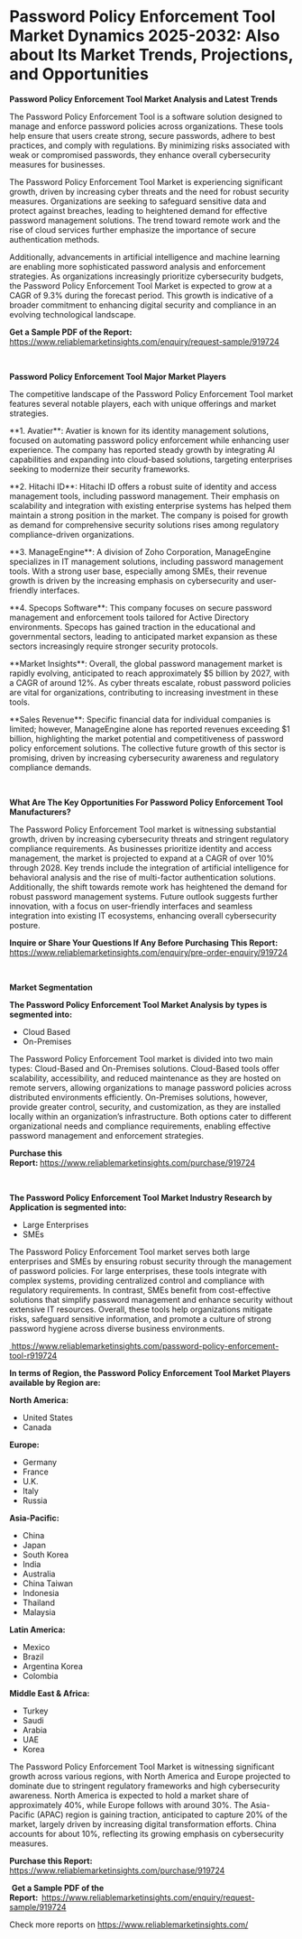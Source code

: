 <p><h1>Password Policy Enforcement Tool Market Dynamics 2025-2032: Also about Its Market Trends, Projections, and Opportunities</h1></p><p><strong>Password Policy Enforcement Tool Market Analysis and Latest Trends</strong></p>
<p><p>The Password Policy Enforcement Tool is a software solution designed to manage and enforce password policies across organizations. These tools help ensure that users create strong, secure passwords, adhere to best practices, and comply with regulations. By minimizing risks associated with weak or compromised passwords, they enhance overall cybersecurity measures for businesses.</p><p>The Password Policy Enforcement Tool Market is experiencing significant growth, driven by increasing cyber threats and the need for robust security measures. Organizations are seeking to safeguard sensitive data and protect against breaches, leading to heightened demand for effective password management solutions. The trend toward remote work and the rise of cloud services further emphasize the importance of secure authentication methods.</p><p>Additionally, advancements in artificial intelligence and machine learning are enabling more sophisticated password analysis and enforcement strategies. As organizations increasingly prioritize cybersecurity budgets, the Password Policy Enforcement Tool Market is expected to grow at a CAGR of 9.3% during the forecast period. This growth is indicative of a broader commitment to enhancing digital security and compliance in an evolving technological landscape.</p></p>
<p><strong>Get a Sample PDF of the Report:&nbsp;</strong> <a href="https://www.reliablemarketinsights.com/enquiry/request-sample/919724?utm_campaign=2982&utm_medium=2&utm_source=Github&utm_content=ia&utm_term=07032025&utm_id=password-policy-enforcement-tool">https://www.reliablemarketinsights.com/enquiry/request-sample/919724</a></p>
<p>&nbsp;</p>
<p><strong>Password Policy Enforcement Tool Major Market Players</strong></p>
<p><p>The competitive landscape of the Password Policy Enforcement Tool market features several notable players, each with unique offerings and market strategies. </p><p>**1. Avatier**: Avatier is known for its identity management solutions, focused on automating password policy enforcement while enhancing user experience. The company has reported steady growth by integrating AI capabilities and expanding into cloud-based solutions, targeting enterprises seeking to modernize their security frameworks.</p><p>**2. Hitachi ID**: Hitachi ID offers a robust suite of identity and access management tools, including password management. Their emphasis on scalability and integration with existing enterprise systems has helped them maintain a strong position in the market. The company is poised for growth as demand for comprehensive security solutions rises among regulatory compliance-driven organizations.</p><p>**3. ManageEngine**: A division of Zoho Corporation, ManageEngine specializes in IT management solutions, including password management tools. With a strong user base, especially among SMEs, their revenue growth is driven by the increasing emphasis on cybersecurity and user-friendly interfaces.</p><p>**4. Specops Software**: This company focuses on secure password management and enforcement tools tailored for Active Directory environments. Specops has gained traction in the educational and governmental sectors, leading to anticipated market expansion as these sectors increasingly require stronger security protocols.</p><p>**Market Insights**: Overall, the global password management market is rapidly evolving, anticipated to reach approximately $5 billion by 2027, with a CAGR of around 12%. As cyber threats escalate, robust password policies are vital for organizations, contributing to increasing investment in these tools.</p><p>**Sales Revenue**: Specific financial data for individual companies is limited; however, ManageEngine alone has reported revenues exceeding $1 billion, highlighting the market potential and competitiveness of password policy enforcement solutions. The collective future growth of this sector is promising, driven by increasing cybersecurity awareness and regulatory compliance demands.</p></p>
<p>&nbsp;</p>
<p><strong>What Are The Key Opportunities For Password Policy Enforcement Tool Manufacturers?</strong></p>
<p><p>The Password Policy Enforcement Tool market is witnessing substantial growth, driven by increasing cybersecurity threats and stringent regulatory compliance requirements. As businesses prioritize identity and access management, the market is projected to expand at a CAGR of over 10% through 2028. Key trends include the integration of artificial intelligence for behavioral analysis and the rise of multi-factor authentication solutions. Additionally, the shift towards remote work has heightened the demand for robust password management systems. Future outlook suggests further innovation, with a focus on user-friendly interfaces and seamless integration into existing IT ecosystems, enhancing overall cybersecurity posture.</p></p>
<p><strong>Inquire or Share Your Questions If Any Before Purchasing This Report:</strong> <a href="https://www.reliablemarketinsights.com/enquiry/pre-order-enquiry/919724?utm_campaign=2982&utm_medium=2&utm_source=Github&utm_content=ia&utm_term=07032025&utm_id=password-policy-enforcement-tool">https://www.reliablemarketinsights.com/enquiry/pre-order-enquiry/919724</a></p>
<p>&nbsp;</p>
<p><strong>Market Segmentation</strong></p>
<p><strong>The Password Policy Enforcement Tool Market Analysis by types is segmented into:</strong></p>
<p><ul><li>Cloud Based</li><li>On-Premises</li></ul></p>
<p><p>The Password Policy Enforcement Tool market is divided into two main types: Cloud-Based and On-Premises solutions. Cloud-Based tools offer scalability, accessibility, and reduced maintenance as they are hosted on remote servers, allowing organizations to manage password policies across distributed environments efficiently. On-Premises solutions, however, provide greater control, security, and customization, as they are installed locally within an organization’s infrastructure. Both options cater to different organizational needs and compliance requirements, enabling effective password management and enforcement strategies.</p></p>
<p><strong>Purchase this Report:&nbsp;</strong><a href="https://www.reliablemarketinsights.com/purchase/919724?utm_campaign=2982&utm_medium=2&utm_source=Github&utm_content=ia&utm_term=07032025&utm_id=password-policy-enforcement-tool">https://www.reliablemarketinsights.com/purchase/919724</a></p>
<p>&nbsp;</p>
<p><strong>The Password Policy Enforcement Tool Market Industry Research by Application is segmented into:</strong></p>
<p><ul><li>Large Enterprises</li><li>SMEs</li></ul></p>
<p><p>The Password Policy Enforcement Tool market serves both large enterprises and SMEs by ensuring robust security through the management of password policies. For large enterprises, these tools integrate with complex systems, providing centralized control and compliance with regulatory requirements. In contrast, SMEs benefit from cost-effective solutions that simplify password management and enhance security without extensive IT resources. Overall, these tools help organizations mitigate risks, safeguard sensitive information, and promote a culture of strong password hygiene across diverse business environments.</p></p>
<p><a href="https://www.reliablemarketinsights.com/password-policy-enforcement-tool-r919724?utm_campaign=2982&utm_medium=2&utm_source=Github&utm_content=ia&utm_term=07032025&utm_id=password-policy-enforcement-tool">&nbsp;https://www.reliablemarketinsights.com/password-policy-enforcement-tool-r919724</a></p>
<p><strong>In terms of Region, the Password Policy Enforcement Tool Market Players available by Region are:</strong></p>
<p>
    <p> <strong> North America: </strong>
        <ul>
            <li>United States</li>
            <li>Canada</li>
        </ul>
        </p> 
    <p> <strong> Europe: </strong>
        <ul>
            <li>Germany</li>
            <li>France</li>
            <li>U.K.</li>
            <li>Italy</li>
            <li>Russia</li>
        </ul>
        </p> 
    <p> <strong> Asia-Pacific: </strong>
        <ul>
            <li>China</li>
            <li>Japan</li>
            <li>South Korea</li>
            <li>India</li>
            <li>Australia</li>
            <li>China Taiwan</li>
            <li>Indonesia</li>
            <li>Thailand</li>
            <li>Malaysia</li>
        </ul>
        </p> 
    <p> <strong> Latin America: </strong>
        <ul>
            <li>Mexico</li>
            <li>Brazil</li>
            <li>Argentina Korea</li>
            <li>Colombia</li>
        </ul>
        </p> 
    <p> <strong> Middle East & Africa: </strong>
        <ul>
            <li>Turkey</li>
            <li>Saudi</li>
            <li>Arabia</li>
            <li>UAE</li>
            <li>Korea</li>
        </ul>
    </p>
    </p>
<p><p>The Password Policy Enforcement Tool Market is witnessing significant growth across various regions, with North America and Europe projected to dominate due to stringent regulatory frameworks and high cybersecurity awareness. North America is expected to hold a market share of approximately 40%, while Europe follows with around 30%. The Asia-Pacific (APAC) region is gaining traction, anticipated to capture 20% of the market, largely driven by increasing digital transformation efforts. China accounts for about 10%, reflecting its growing emphasis on cybersecurity measures.</p></p>
<p><strong>Purchase this Report: </strong><a href="https://www.reliablemarketinsights.com/purchase/919724?utm_campaign=2982&utm_medium=2&utm_source=Github&utm_content=ia&utm_term=07032025&utm_id=password-policy-enforcement-tool">https://www.reliablemarketinsights.com/purchase/919724</a></p>
<p>&nbsp;<strong>Get a Sample PDF of the Report:&nbsp;&nbsp;</strong><a href="https://www.reliablemarketinsights.com/enquiry/request-sample/919724?utm_campaign=2982&utm_medium=2&utm_source=Github&utm_content=ia&utm_term=07032025&utm_id=password-policy-enforcement-tool">https://www.reliablemarketinsights.com/enquiry/request-sample/919724</a></p>
<p><strong></strong></p>
<p>Check more reports on <a href="https://www.reliablemarketinsights.com/?utm_campaign=2982&utm_medium=2&utm_source=Github&utm_content=ia&utm_term=07032025&utm_id=password-policy-enforcement-tool">https://www.reliablemarketinsights.com/</a></p>